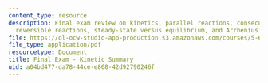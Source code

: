 ```yaml
---
content_type: resource
description: Final exam review on kinetics, parallel reactions, consecutive reactions,
  reversible reactions, steady-state versus equilibrium, and Arrhenius theory.
file: https://ol-ocw-studio-app-production.s3.amazonaws.com/courses/5-60-thermodynamics-kinetics-spring-2008/a04bd477da7844cee86842d92790246f_finalexam_Kinet.pdf
file_type: application/pdf
resourcetype: Document
title: Final Exam - Kinetic Summary
uid: a04bd477-da78-44ce-e868-42d92790246f
---
```

